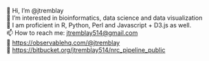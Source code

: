 👋 Hi, I’m @jtremblay<br>
👀 I’m interested in bioinformatics, data science and data visualization<br>
🌱 I am proficient in R, Python, Perl and Javascript + D3.js as well.<br>
📫 How to reach me: jtremblay514@gmail.com<br>
🖖 https://observablehq.com/@jtremblay<br>
🖖 https://bitbucket.org/jtremblay514/nrc_pipeline_public<br>
